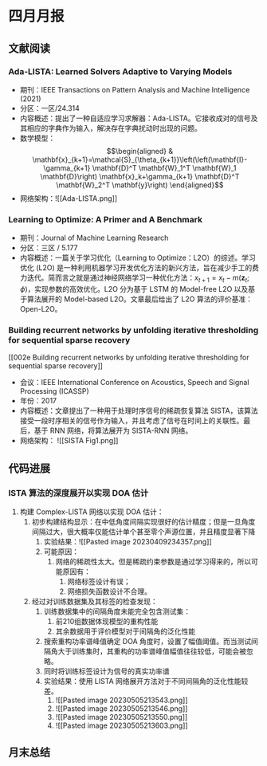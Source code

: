 # 四月月报

## 文献阅读

### Ada-LISTA: Learned Solvers Adaptive to Varying Models
- 期刊：IEEE Transactions on Pattern Analysis and Machine Intelligence (2021)
- 分区：一区/24.314
- 内容概述：提出了一种自适应学习求解器：Ada-LISTA。它接收成对的信号及其相应的字典作为输入，解决存在字典扰动时出现的问题。
- 数学模型：$$\begin{aligned}
& \mathbf{x}_{k+1}=\mathcal{S}_{\theta_{k+1}}\left(\left(\mathbf{I}-\gamma_{k+1} \mathbf{D}^T \mathbf{W}_1^T \mathbf{W}_1 \mathbf{D}\right) \mathbf{x}_k+\gamma_{k+1} \mathbf{D}^T \mathbf{W}_2^T \mathbf{y}\right)
\end{aligned}$$
- 网络架构：![[Ada-LISTA.png]]

### Learning to Optimize: A Primer and A Benchmark
- 期刊：Journal of Machine Learning Research
- 分区：三区 / 5.177
- 内容概述：一篇关于学习优化（Learning to Optimize：L2O）的综述。学习优化 (L2O) 是一种利用机器学习开发优化方法的新兴方法，旨在减少手工的费力迭代。简而言之就是通过神经网络学习一种优化方法：$x_{t+1}=x_t-m(\mathbf{z}_t;\phi)$，实现参数的高效优化。L2O 分为基于 LSTM 的 Model-free L2O 以及基于算法展开的 Model-based L2O。文章最后给出了 L2O 算法的评价基准：Open-L2O。

### Building recurrent networks by unfolding iterative thresholding for sequential sparse recovery
[[002e Building recurrent networks by unfolding iterative thresholding for sequential sparse recovery]]
- 会议：IEEE International Conference on Acoustics, Speech and Signal Processing (ICASSP)
- 年份：2017
- 内容概述：文章提出了一种用于处理时序信号的稀疏恢复算法 SISTA，该算法接受一段时序相关的信号作为输入，并且考虑了信号在时间上的关联性。最后，基于 RNN 网络，将算法展开为 SISTA-RNN 网络。
- 网络架构： ![[SISTA Fig1.png]]



## 代码进展

### ISTA 算法的深度展开以实现 DOA 估计

1. 构建 Complex-LISTA 网络以实现 DOA 估计：
	1. 初步构建结构显示：在中低角度间隔实现很好的估计精度；但是一旦角度间隔过大，很大概率仅能估计单个甚至零个声源位置，并且精度显著下降
		1. 实验结果：![[Pasted image 20230409234357.png]]
		2. 可能原因：
			1. 网络的稀疏性太大。但是稀疏约束参数是通过学习得来的，所以可能原因有： 
				1. 网络标签设计有误；
				2. 网络损失函数设计不合理。
	2. 经过对训练数据集及其标签的检查发现：
		1. 训练数据集中的间隔角度未能完全包含测试集：
			1. 前210组数据体现模型的重构性能
			2. 其余数据用于评价模型对于间隔角的泛化性能
		2. 搜索重构功率谱峰值确定 DOA 角度时，设置了幅值阈值。而当测试间隔角大于训练集时，其重构的功率谱峰值幅值往往较低，可能会被忽略。
		3. 同时将训练标签设计为信号的真实功率谱
		4. 实验结果：使用 LISTA 网络展开方法对于不同间隔角的泛化性能较差。
			1. ![[Pasted image 20230505213543.png]]
			2. ![[Pasted image 20230505213546.png]]
			3. ![[Pasted image 20230505213550.png]]
			4. ![[Pasted image 20230505213603.png]]

## 月末总结